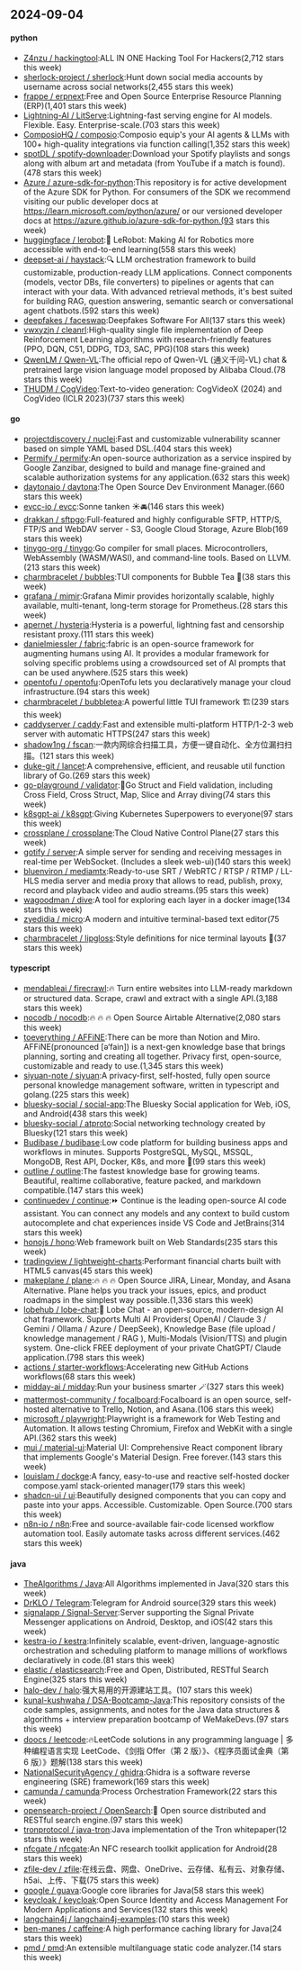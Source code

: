 ## 2024-09-04

#### python
* [Z4nzu / hackingtool](https://github.com/Z4nzu/hackingtool):ALL IN ONE Hacking Tool For Hackers(2,712 stars this week)
* [sherlock-project / sherlock](https://github.com/sherlock-project/sherlock):Hunt down social media accounts by username across social networks(2,455 stars this week)
* [frappe / erpnext](https://github.com/frappe/erpnext):Free and Open Source Enterprise Resource Planning (ERP)(1,401 stars this week)
* [Lightning-AI / LitServe](https://github.com/Lightning-AI/LitServe):Lightning-fast serving engine for AI models. Flexible. Easy. Enterprise-scale.(703 stars this week)
* [ComposioHQ / composio](https://github.com/ComposioHQ/composio):Composio equip's your AI agents & LLMs with 100+ high-quality integrations via function calling(1,352 stars this week)
* [spotDL / spotify-downloader](https://github.com/spotDL/spotify-downloader):Download your Spotify playlists and songs along with album art and metadata (from YouTube if a match is found).(478 stars this week)
* [Azure / azure-sdk-for-python](https://github.com/Azure/azure-sdk-for-python):This repository is for active development of the Azure SDK for Python. For consumers of the SDK we recommend visiting our public developer docs at https://learn.microsoft.com/python/azure/ or our versioned developer docs at https://azure.github.io/azure-sdk-for-python.(93 stars this week)
* [huggingface / lerobot](https://github.com/huggingface/lerobot):🤗 LeRobot: Making AI for Robotics more accessible with end-to-end learning(558 stars this week)
* [deepset-ai / haystack](https://github.com/deepset-ai/haystack):🔍 LLM orchestration framework to build customizable, production-ready LLM applications. Connect components (models, vector DBs, file converters) to pipelines or agents that can interact with your data. With advanced retrieval methods, it's best suited for building RAG, question answering, semantic search or conversational agent chatbots.(592 stars this week)
* [deepfakes / faceswap](https://github.com/deepfakes/faceswap):Deepfakes Software For All(137 stars this week)
* [vwxyzjn / cleanrl](https://github.com/vwxyzjn/cleanrl):High-quality single file implementation of Deep Reinforcement Learning algorithms with research-friendly features (PPO, DQN, C51, DDPG, TD3, SAC, PPG)(108 stars this week)
* [QwenLM / Qwen-VL](https://github.com/QwenLM/Qwen-VL):The official repo of Qwen-VL (通义千问-VL) chat & pretrained large vision language model proposed by Alibaba Cloud.(78 stars this week)
* [THUDM / CogVideo](https://github.com/THUDM/CogVideo):Text-to-video generation: CogVideoX (2024) and CogVideo (ICLR 2023)(737 stars this week)

#### go
* [projectdiscovery / nuclei](https://github.com/projectdiscovery/nuclei):Fast and customizable vulnerability scanner based on simple YAML based DSL.(404 stars this week)
* [Permify / permify](https://github.com/Permify/permify):An open-source authorization as a service inspired by Google Zanzibar, designed to build and manage fine-grained and scalable authorization systems for any application.(632 stars this week)
* [daytonaio / daytona](https://github.com/daytonaio/daytona):The Open Source Dev Environment Manager.(660 stars this week)
* [evcc-io / evcc](https://github.com/evcc-io/evcc):Sonne tanken ☀️🚘(146 stars this week)
* [drakkan / sftpgo](https://github.com/drakkan/sftpgo):Full-featured and highly configurable SFTP, HTTP/S, FTP/S and WebDAV server - S3, Google Cloud Storage, Azure Blob(169 stars this week)
* [tinygo-org / tinygo](https://github.com/tinygo-org/tinygo):Go compiler for small places. Microcontrollers, WebAssembly (WASM/WASI), and command-line tools. Based on LLVM.(213 stars this week)
* [charmbracelet / bubbles](https://github.com/charmbracelet/bubbles):TUI components for Bubble Tea 🫧(38 stars this week)
* [grafana / mimir](https://github.com/grafana/mimir):Grafana Mimir provides horizontally scalable, highly available, multi-tenant, long-term storage for Prometheus.(28 stars this week)
* [apernet / hysteria](https://github.com/apernet/hysteria):Hysteria is a powerful, lightning fast and censorship resistant proxy.(111 stars this week)
* [danielmiessler / fabric](https://github.com/danielmiessler/fabric):fabric is an open-source framework for augmenting humans using AI. It provides a modular framework for solving specific problems using a crowdsourced set of AI prompts that can be used anywhere.(525 stars this week)
* [opentofu / opentofu](https://github.com/opentofu/opentofu):OpenTofu lets you declaratively manage your cloud infrastructure.(94 stars this week)
* [charmbracelet / bubbletea](https://github.com/charmbracelet/bubbletea):A powerful little TUI framework 🏗(239 stars this week)
* [caddyserver / caddy](https://github.com/caddyserver/caddy):Fast and extensible multi-platform HTTP/1-2-3 web server with automatic HTTPS(247 stars this week)
* [shadow1ng / fscan](https://github.com/shadow1ng/fscan):一款内网综合扫描工具，方便一键自动化、全方位漏扫扫描。(121 stars this week)
* [duke-git / lancet](https://github.com/duke-git/lancet):A comprehensive, efficient, and reusable util function library of Go.(269 stars this week)
* [go-playground / validator](https://github.com/go-playground/validator):💯Go Struct and Field validation, including Cross Field, Cross Struct, Map, Slice and Array diving(74 stars this week)
* [k8sgpt-ai / k8sgpt](https://github.com/k8sgpt-ai/k8sgpt):Giving Kubernetes Superpowers to everyone(97 stars this week)
* [crossplane / crossplane](https://github.com/crossplane/crossplane):The Cloud Native Control Plane(27 stars this week)
* [gotify / server](https://github.com/gotify/server):A simple server for sending and receiving messages in real-time per WebSocket. (Includes a sleek web-ui)(140 stars this week)
* [bluenviron / mediamtx](https://github.com/bluenviron/mediamtx):Ready-to-use SRT / WebRTC / RTSP / RTMP / LL-HLS media server and media proxy that allows to read, publish, proxy, record and playback video and audio streams.(95 stars this week)
* [wagoodman / dive](https://github.com/wagoodman/dive):A tool for exploring each layer in a docker image(134 stars this week)
* [zyedidia / micro](https://github.com/zyedidia/micro):A modern and intuitive terminal-based text editor(75 stars this week)
* [charmbracelet / lipgloss](https://github.com/charmbracelet/lipgloss):Style definitions for nice terminal layouts 👄(37 stars this week)

#### typescript
* [mendableai / firecrawl](https://github.com/mendableai/firecrawl):🔥 Turn entire websites into LLM-ready markdown or structured data. Scrape, crawl and extract with a single API.(3,188 stars this week)
* [nocodb / nocodb](https://github.com/nocodb/nocodb):🔥 🔥 🔥 Open Source Airtable Alternative(2,080 stars this week)
* [toeverything / AFFiNE](https://github.com/toeverything/AFFiNE):There can be more than Notion and Miro. AFFiNE(pronounced [ə‘fain]) is a next-gen knowledge base that brings planning, sorting and creating all together. Privacy first, open-source, customizable and ready to use.(1,345 stars this week)
* [siyuan-note / siyuan](https://github.com/siyuan-note/siyuan):A privacy-first, self-hosted, fully open source personal knowledge management software, written in typescript and golang.(225 stars this week)
* [bluesky-social / social-app](https://github.com/bluesky-social/social-app):The Bluesky Social application for Web, iOS, and Android(438 stars this week)
* [bluesky-social / atproto](https://github.com/bluesky-social/atproto):Social networking technology created by Bluesky(121 stars this week)
* [Budibase / budibase](https://github.com/Budibase/budibase):Low code platform for building business apps and workflows in minutes. Supports PostgreSQL, MySQL, MSSQL, MongoDB, Rest API, Docker, K8s, and more 🚀(99 stars this week)
* [outline / outline](https://github.com/outline/outline):The fastest knowledge base for growing teams. Beautiful, realtime collaborative, feature packed, and markdown compatible.(147 stars this week)
* [continuedev / continue](https://github.com/continuedev/continue):⏩ Continue is the leading open-source AI code assistant. You can connect any models and any context to build custom autocomplete and chat experiences inside VS Code and JetBrains(314 stars this week)
* [honojs / hono](https://github.com/honojs/hono):Web framework built on Web Standards(235 stars this week)
* [tradingview / lightweight-charts](https://github.com/tradingview/lightweight-charts):Performant financial charts built with HTML5 canvas(45 stars this week)
* [makeplane / plane](https://github.com/makeplane/plane):🔥 🔥 🔥 Open Source JIRA, Linear, Monday, and Asana Alternative. Plane helps you track your issues, epics, and product roadmaps in the simplest way possible.(1,336 stars this week)
* [lobehub / lobe-chat](https://github.com/lobehub/lobe-chat):🤯 Lobe Chat - an open-source, modern-design AI chat framework. Supports Multi AI Providers( OpenAI / Claude 3 / Gemini / Ollama / Azure / DeepSeek), Knowledge Base (file upload / knowledge management / RAG ), Multi-Modals (Vision/TTS) and plugin system. One-click FREE deployment of your private ChatGPT/ Claude application.(798 stars this week)
* [actions / starter-workflows](https://github.com/actions/starter-workflows):Accelerating new GitHub Actions workflows(68 stars this week)
* [midday-ai / midday](https://github.com/midday-ai/midday):Run your business smarter 🪄(327 stars this week)
* [mattermost-community / focalboard](https://github.com/mattermost-community/focalboard):Focalboard is an open source, self-hosted alternative to Trello, Notion, and Asana.(106 stars this week)
* [microsoft / playwright](https://github.com/microsoft/playwright):Playwright is a framework for Web Testing and Automation. It allows testing Chromium, Firefox and WebKit with a single API.(362 stars this week)
* [mui / material-ui](https://github.com/mui/material-ui):Material UI: Comprehensive React component library that implements Google's Material Design. Free forever.(143 stars this week)
* [louislam / dockge](https://github.com/louislam/dockge):A fancy, easy-to-use and reactive self-hosted docker compose.yaml stack-oriented manager(179 stars this week)
* [shadcn-ui / ui](https://github.com/shadcn-ui/ui):Beautifully designed components that you can copy and paste into your apps. Accessible. Customizable. Open Source.(700 stars this week)
* [n8n-io / n8n](https://github.com/n8n-io/n8n):Free and source-available fair-code licensed workflow automation tool. Easily automate tasks across different services.(462 stars this week)

#### java
* [TheAlgorithms / Java](https://github.com/TheAlgorithms/Java):All Algorithms implemented in Java(320 stars this week)
* [DrKLO / Telegram](https://github.com/DrKLO/Telegram):Telegram for Android source(329 stars this week)
* [signalapp / Signal-Server](https://github.com/signalapp/Signal-Server):Server supporting the Signal Private Messenger applications on Android, Desktop, and iOS(42 stars this week)
* [kestra-io / kestra](https://github.com/kestra-io/kestra):Infinitely scalable, event-driven, language-agnostic orchestration and scheduling platform to manage millions of workflows declaratively in code.(81 stars this week)
* [elastic / elasticsearch](https://github.com/elastic/elasticsearch):Free and Open, Distributed, RESTful Search Engine(325 stars this week)
* [halo-dev / halo](https://github.com/halo-dev/halo):强大易用的开源建站工具。(107 stars this week)
* [kunal-kushwaha / DSA-Bootcamp-Java](https://github.com/kunal-kushwaha/DSA-Bootcamp-Java):This repository consists of the code samples, assignments, and notes for the Java data structures & algorithms + interview preparation bootcamp of WeMakeDevs.(97 stars this week)
* [doocs / leetcode](https://github.com/doocs/leetcode):🔥LeetCode solutions in any programming language | 多种编程语言实现 LeetCode、《剑指 Offer（第 2 版）》、《程序员面试金典（第 6 版）》题解(138 stars this week)
* [NationalSecurityAgency / ghidra](https://github.com/NationalSecurityAgency/ghidra):Ghidra is a software reverse engineering (SRE) framework(169 stars this week)
* [camunda / camunda](https://github.com/camunda/camunda):Process Orchestration Framework(22 stars this week)
* [opensearch-project / OpenSearch](https://github.com/opensearch-project/OpenSearch):🔎 Open source distributed and RESTful search engine.(97 stars this week)
* [tronprotocol / java-tron](https://github.com/tronprotocol/java-tron):Java implementation of the Tron whitepaper(12 stars this week)
* [nfcgate / nfcgate](https://github.com/nfcgate/nfcgate):An NFC research toolkit application for Android(28 stars this week)
* [zfile-dev / zfile](https://github.com/zfile-dev/zfile):在线云盘、网盘、OneDrive、云存储、私有云、对象存储、h5ai、上传、下载(75 stars this week)
* [google / guava](https://github.com/google/guava):Google core libraries for Java(58 stars this week)
* [keycloak / keycloak](https://github.com/keycloak/keycloak):Open Source Identity and Access Management For Modern Applications and Services(132 stars this week)
* [langchain4j / langchain4j-examples](https://github.com/langchain4j/langchain4j-examples):(10 stars this week)
* [ben-manes / caffeine](https://github.com/ben-manes/caffeine):A high performance caching library for Java(24 stars this week)
* [pmd / pmd](https://github.com/pmd/pmd):An extensible multilanguage static code analyzer.(14 stars this week)
